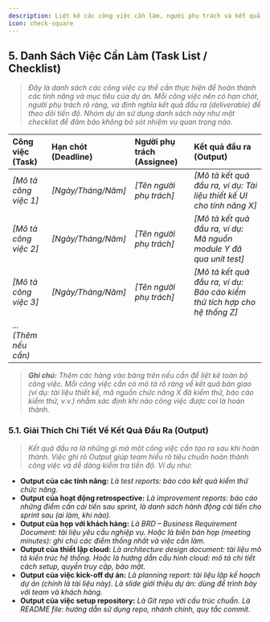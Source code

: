 ```yaml
---
description: Liệt kê các công việc cần làm, người phụ trách và kết quả đầu ra.
icon: check-square
---
```


## 5. Danh Sách Việc Cần Làm (Task List / Checklist)

> *Đây là danh sách các công việc cụ thể cần thực hiện để hoàn thành các tính năng và mục tiêu của dự án. Mỗi công việc nên có hạn chót, người phụ trách rõ ràng, và định nghĩa kết quả đầu ra (deliverable) để theo dõi tiến độ. Nhóm dự án sử dụng danh sách này như một checklist để đảm bảo không bỏ sót nhiệm vụ quan trọng nào.*

| Công việc (Task)        | Hạn chót (Deadline) | Người phụ trách (Assignee) | Kết quả đầu ra (Output)                                                                                                |
| :----------------------- | :------------------ | :------------------------- | :--------------------------------------------------------------------------------------------------------------------- |
| *[Mô tả công việc 1]*    | *[Ngày/Tháng/Năm]*   | *[Tên người phụ trách]*     | *[Mô tả kết quả đầu ra, ví dụ: Tài liệu thiết kế UI cho tính năng X]*                                                      |
| *[Mô tả công việc 2]*    | *[Ngày/Tháng/Năm]*   | *[Tên người phụ trách]*     | *[Mô tả kết quả đầu ra, ví dụ: Mã nguồn module Y đã qua unit test]*                                                       |
| *[Mô tả công việc 3]*    | *[Ngày/Tháng/Năm]*   | *[Tên người phụ trách]*     | *[Mô tả kết quả đầu ra, ví dụ: Báo cáo kiểm thử tích hợp cho hệ thống Z]*                                                  |
| *... (Thêm nếu cần)*     |                     |                            |                                                                                                                        |

> ***Ghi chú:*** *Thêm các hàng vào bảng trên nếu cần để liệt kê toàn bộ công việc. Mỗi công việc cần có mô tả rõ ràng về kết quả bàn giao (ví dụ: tài liệu thiết kế, mã nguồn chức năng X đã kiểm thử, báo cáo kiểm thử, v.v.) nhằm xác định khi nào công việc được coi là hoàn thành.*

### 5.1. Giải Thích Chi Tiết Về Kết Quả Đầu Ra (Output)

> *Kết quả đầu ra là những gì mà một công việc cần tạo ra sau khi hoàn thành. Việc ghi rõ Output giúp team hiểu rõ tiêu chuẩn hoàn thành công việc và dễ dàng kiểm tra tiến độ. Ví dụ như:*

-   **Output của các tính năng:** *Là test reports: báo cáo kết quả kiểm thử chức năng.*
-   **Output của hoạt động retrospective:** *Là improvement reports: báo cáo những điểm cần cải tiến sau sprint, là danh sách hành động cải tiến cho sprint sau (ai làm, khi nào).*
-   **Output của họp với khách hàng:** *Là BRD – Business Requirement Document: tài liệu yêu cầu nghiệp vụ. Hoặc là biên bản họp (meeting minutes): ghi chú các điểm thống nhất và việc cần làm.*
-   **Output của thiết lập cloud:** *Là architecture design document: tài liệu mô tả kiến trúc hệ thống. Hoặc là hướng dẫn cấu hình cloud: mô tả chi tiết cách setup, quyền truy cập, bảo mật.*
-   **Output của việc kick-off dự án:** *Là planning report: tài liệu lập kế hoạch dự án (chính là tài liệu này). Là slide giới thiệu dự án: dùng để trình bày với team và khách hàng.*
-   **Output của việc setup repository:** *Là Git repo với cấu trúc chuẩn. Là README file: hướng dẫn sử dụng repo, nhánh chính, quy tắc commit.* 